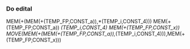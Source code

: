 ### Do edital
MEM(+(MEM(+(TEMP_FP,CONST_a)),*(TEMP_i,CONST_4)))
MEM(+(TEMP_FP,CONST_a))
*(TEMP_i,CONST_4)
MEM(+(TEMP_FP,CONST_x))
MOVE(MEM(+(MEM(+(TEMP_FP,CONST_a)),*(TEMP_i,CONST_4))),MEM(+(TEMP_FP,CONST_x)))